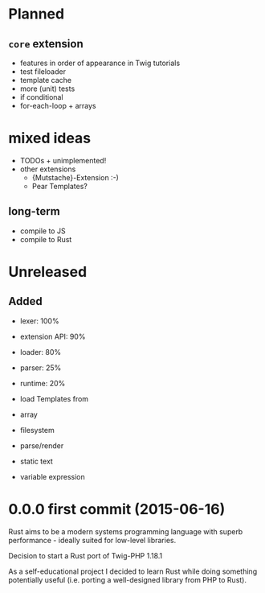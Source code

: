 # Planned

## `core` extension

* features in order of appearance in Twig tutorials
* test fileloader
* template cache
* more (unit) tests
* if conditional
* for-each-loop + arrays

# mixed ideas

* TODOs + unimplemented!
* other extensions
  * {Mutstache}-Extension :-)
  * Pear Templates?

## long-term

* compile to JS
* compile to Rust

# Unreleased

## Added

* lexer: 100%
* extension API: 90%
* loader: 80%
* parser: 25%
* runtime: 20%

* load Templates from
 * array
 * filesystem
* parse/render
 * static text
 * variable expression

# 0.0.0 first commit (2015-06-16)

Rust aims to be a modern systems programming language with superb performance - ideally suited for low-level libraries.

Decision to start a Rust port of Twig-PHP 1.18.1

As a self-educational project I decided to learn Rust while doing something potentially useful (i.e. porting a well-designed library from PHP to Rust).
